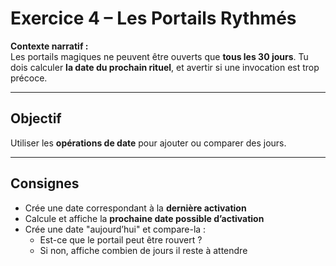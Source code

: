 # Exercice 4 – Les Portails Rythmés

**Contexte narratif :**  
Les portails magiques ne peuvent être ouverts que **tous les 30 jours**. Tu dois calculer **la date du prochain rituel**, et avertir si une invocation est trop précoce.

---

## Objectif

Utiliser les **opérations de date** pour ajouter ou comparer des jours.

---

## Consignes

- Crée une date correspondant à la **dernière activation**
- Calcule et affiche la **prochaine date possible d’activation**
- Crée une date "aujourd’hui" et compare-la :
  - Est-ce que le portail peut être rouvert ?
  - Si non, affiche combien de jours il reste à attendre

